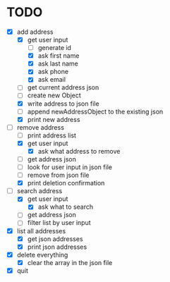 # TODO
- [x] add address
  - [x] get user input
    - [ ] generate id
    - [x] ask first name
    - [x] ask last name
    - [x] ask phone 
    - [x] ask email
  - [ ] get current address json
  - [ ] create new Object
  - [x] write address to json file
  - [ ] append newAddressObject to the existing json
  - [x] print new address 

- [ ] remove address
  - [ ] print address list
  - [x] get user input
    - [x] ask what address to remove
  - [ ] get address json
  - [ ] look for user input in json file
  - [ ] remove from json file
  - [x] print deletion confirmation
- [ ] search address
    - [x] get user input
      - [x] ask what to search
    - [ ] get address json
    - [ ] filter list by user input
- [x] list all addresses
    - [x] get json addresses
    - [x] print json addresses

- [x] delete everything
    - [x] clear the array in the json file
- [x] quit